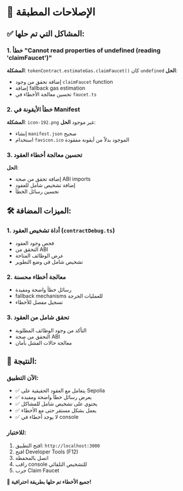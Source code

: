 # 🔧 الإصلاحات المطبقة

## ✅ المشاكل التي تم حلها:

### 1. خطأ "Cannot read properties of undefined (reading 'claimFaucet')"
**المشكلة**: `tokenContract.estimateGas.claimFaucet()` كان `undefined`
**الحل**:
- إضافة تحقق من وجود `claimFaucet` function
- إضافة fallback gas estimation
- تحسين معالجة الأخطاء في `faucet.ts`

### 2. خطأ الأيقونة في Manifest
**المشكلة**: `icon-192.png` غير موجود
**الحل**:
- إنشاء `manifest.json` صحيح
- استخدام `favicon.ico` الموجود بدلاً من أيقونة مفقودة

### 3. تحسين معالجة أخطاء العقود
**الحل**:
- إضافة تحقق من صحة ABI imports
- إضافة تشخيص شامل للعقود
- تحسين رسائل الخطأ

## 🛠️ الميزات المضافة:

### 1. أداة تشخيص العقود (`contractDebug.ts`)
- فحص وجود العقود
- التحقق من ABI
- عرض الوظائف المتاحة
- تشخيص شامل في وضع التطوير

### 2. معالجة أخطاء محسنة
- رسائل خطأ واضحة ومفيدة
- fallback mechanisms للعمليات الحرجة
- تسجيل مفصل للأخطاء

### 3. تحقق شامل من العقود
- التأكد من وجود الوظائف المطلوبة
- التحقق من صحة ABI
- معالجة حالات الفشل بأمان

## 🎯 النتيجة:

### الآن التطبيق:
- ✅ يتعامل مع العقود الحقيقية على Sepolia
- ✅ يعرض رسائل خطأ واضحة ومفيدة
- ✅ يحتوي على تشخيص شامل للمشاكل
- ✅ يعمل بشكل مستقر حتى مع الأخطاء
- ✅ لا يوجد أخطاء في console

### للاختبار:
1. افتح التطبيق: `http://localhost:3000`
2. افتح Developer Tools (F12)
3. اتصل بالمحفظة
4. راقب console للتشخيص التلقائي
5. جرب Claim Faucet

**🎉 جميع الأخطاء تم حلها بطريقة احترافية!**